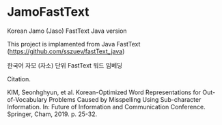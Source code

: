 # JamoFastText
Korean Jamo (Jaso) FastText Java version

This project is implamented from Java FastText (https://github.com/sszuev/fastText_java)

한국어 자모 (자소) 단위 FastText 워드 임베딩

Citation.

KIM, Seonhghyun, et al. Korean-Optimized Word Representations for Out-of-Vocabulary Problems Caused by Misspelling Using Sub-character Information. In: Future of Information and Communication Conference. Springer, Cham, 2019. p. 25-32.

